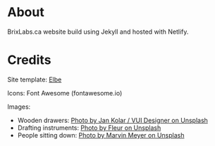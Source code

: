 # About

BrixLabs.ca website build using Jekyll and hosted with Netlify.


# Credits

Site template: [Elbe](https://themeforest.net/item/elbe-multipurpose-theme-powered-by-jekyll/11372996)

Icons: Font Awesome (fontawesome.io)

Images:
- Wooden drawers: [Photo by Jan Kolar / VUI Designer on Unsplash](https://unsplash.com/photos/lRoX0shwjUQ)
- Drafting instruments: [Photo by Fleur on Unsplash](https://unsplash.com/photos/dQf7RZhMOJU)
- People sitting down: [Photo by Marvin Meyer on Unsplash](https://unsplash.com/photos/SYTO3xs06fU)
